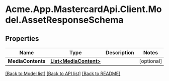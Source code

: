 
# Acme.App.MastercardApi.Client.Model.AssetResponseSchema

## Properties

Name | Type | Description | Notes
------------ | ------------- | ------------- | -------------
**MediaContents** | [**List&lt;MediaContent&gt;**](MediaContent.md) |  | [optional] 

[[Back to Model list]](../README.md#documentation-for-models)
[[Back to API list]](../README.md#documentation-for-api-endpoints)
[[Back to README]](../README.md)

